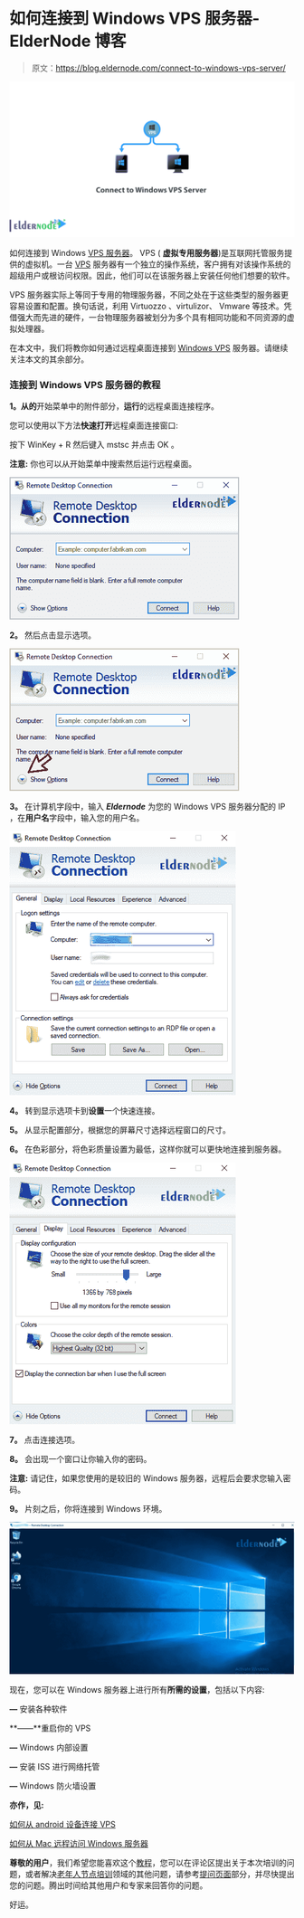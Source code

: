 # 如何连接到 Windows VPS 服务器- ElderNode 博客

> 原文：<https://blog.eldernode.com/connect-to-windows-vps-server/>

![How to Connect to a Windows VPS Server](img/ef82f419e3d8081d33a3d814fbecd080.png)

如何连接到 Windows [VPS 服务器](https://eldernode.com/vps/)。 VPS ( **虚拟专用服务器**)是互联网托管服务提供的虚拟机。一台 [VPS](https://en.wikipedia.org/wiki/Virtual_private_server) 服务器有一个独立的操作系统，客户拥有对该操作系统的超级用户或根访问权限。因此，他们可以在该服务器上安装任何他们想要的软件。

VPS 服务器实际上等同于专用的物理服务器，不同之处在于这些类型的服务器更容易设置和配置。换句话说，利用 Virtuozzo 、virtulizor、 Vmware 等技术。凭借强大而先进的硬件，一台物理服务器被划分为多个具有相同功能和不同资源的虚拟处理器。

在本文中，我们将教你如何通过远程桌面连接到 [Windows VPS](https://eldernode.com/windows-vps/) 服务器。请继续关注本文的其余部分。

### 连接到 Windows VPS 服务器的教程

**1。从的**开始菜单中的附件部分，**运行**的远程桌面连接程序。

您可以使用以下方法**快速打开**远程桌面连接窗口:

按下 WinKey + R 然后键入 mstsc 并点击 OK 。

**注意:** 你也可以从开始菜单中搜索然后运行远程桌面。

![How to Connect to a Windows VPS Server](img/5b3540b37ce9968f659c1a74821c78f9.png)

**2。** 然后点击显示选项。

![How to Connect to a Windows VPS Server](img/4c69bd361ef2013c343d1d1faf9158c8.png)

**3。** 在计算机字段中，输入 ***Eldernode*** 为您的 Windows VPS 服务器分配的 IP ，在**用户名**字段中，输入您的用户名。

![How to Connect to a Windows VPS Server](img/0a3eba2c4970671c40d1f2dd75d0cf88.png)

**4。** 转到显示选项卡到**设置**一个快速连接。

**5。** 从显示配置部分，根据您的屏幕尺寸选择远程窗口的尺寸。

**6。** 在色彩部分，将色彩质量设置为最低，这样你就可以更快地连接到服务器。

![How to Connect to a Windows VPS Server](img/4a76c09f191f9f30633f07d9e2d6e469.png)

**7。** 点击连接选项。

**8。** 会出现一个窗口让你输入你的密码。

**注意:** 请记住，如果您使用的是较旧的 Windows 服务器，远程后会要求您输入密码。

**9。** 片刻之后，你将连接到 Windows 环境。

![How to Connect to a Windows VPS Server](img/65c22b15408a0f395a658fdd813fb95c.png)

现在，您可以在 Windows 服务器上进行所有**所需的设置**，包括以下内容:

**—** 安装各种软件

**——**重启你的 VPS

**—** Windows 内部设置

**—** 安装 ISS 进行网络托管

**—** Windows 防火墙设置

**亦作，见:**

[如何从 android 设备连接 VPS](https://eldernode.com/how-to-connect-vps-from-an-android-device/)

[如何从 Mac 远程访问 Windows 服务器](https://eldernode.com/remote-to-windows-from-mac/)

**尊敬的用户**，我们希望您能喜欢这个[教程](https://eldernode.com/category/tutorial/)，您可以在评论区提出关于本次培训的问题，或者解决[老年人节点培训](https://eldernode.com/blog/)领域的其他问题，请参考[提问页面](https://eldernode.com/ask)部分，并尽快提出您的问题。腾出时间给其他用户和专家来回答你的问题。

好运。